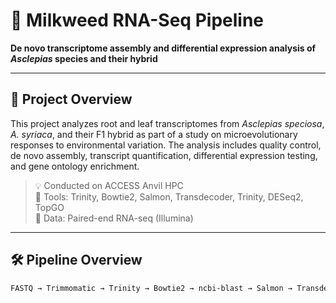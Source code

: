 # 🧬 Milkweed RNA-Seq Pipeline

**De novo transcriptome assembly and differential expression analysis of *Asclepias* species and their hybrid**

---

## 🌿 Project Overview

This project analyzes root and leaf transcriptomes from *Asclepias speciosa*, *A. syriaca*, and their F1 hybrid as part of a study on microevolutionary responses to environmental variation. The analysis includes quality control, de novo assembly, transcript quantification, differential expression testing, and gene ontology enrichment.

> 💡 Conducted on ACCESS Anvil HPC  
> 🔬 Tools: Trinity, Bowtie2, Salmon, Transdecoder, Trinity, DESeq2, TopGO  
> 📁 Data: Paired-end RNA-seq (Illumina)

---

## 🛠 Pipeline Overview

```bash
FASTQ → Trimmomatic → Trinity → Bowtie2 → ncbi-blast → Salmon → Transdecoder → Trinotate → in R →  DESeq2 → TopGO
